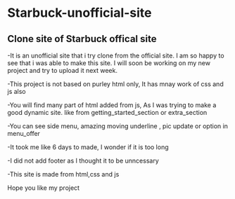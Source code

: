 # Starbuck-unofficial-site

## Clone site of Starbuck offical site

-It is an unofficial site that i try clone from the official site. I am so happy to see that i was able to make this site.
I will soon be working on my new project and try to upload it next week.

-This project is not based on purley html only, It has mnay work of css and js also

-You will find many part of html added from js, As I was trying to make a good dynamic site. like from getting_started_section or extra_section

-You can see side menu, amazing moving underline , pic update or option in menu_offer

-It took me like 6 days to made, I wonder if it is too long

-I did not add footer as I thought it to be unncessary

-This site is made from html,css and js

Hope you like my project
